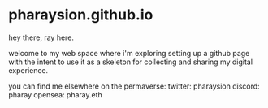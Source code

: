 # pharaysion.github.io
hey there, ray here. 

welcome to my web space where i'm exploring setting up a github page with the intent to use it as a skeleton for collecting and sharing my digital experience.

you can find me elsewhere on the permaverse:
twitter: pharaysion
discord: pharay
opensea: pharay.eth
